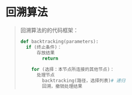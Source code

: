 # 回溯算法

> 回溯算法的的代码框架：
>
> ```python
> def backtracking(parameters):
> 	if (终止条件)：
>     	存放结果
>         return
>     
>     for (选择：本节点所连接的其他节点)：
>     	处理节点
>         backtracking(路径，选择列表)# 递归
>         回溯，撤销处理结果
> ```